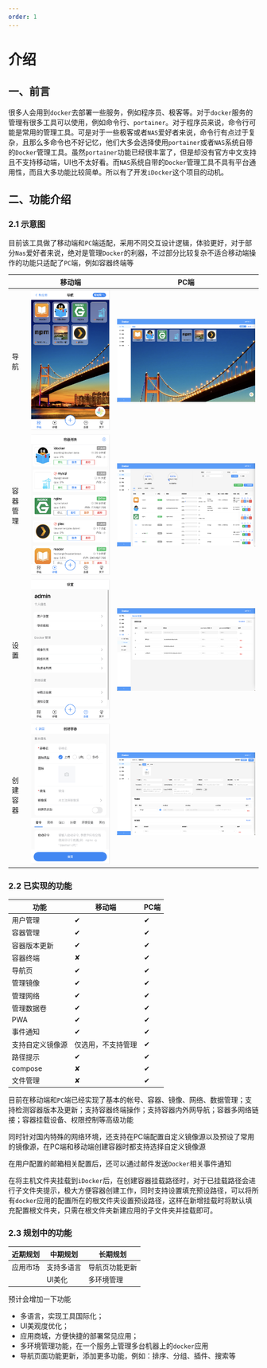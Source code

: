 ```yaml
---
order: 1
---
```

# 介绍
## 一、前言

很多人会用到`docker`去部署一些服务，例如程序员、极客等。对于`docker`服务的管理有很多工具可以使用，例如命令行、`portainer`。对于程序员来说，命令行可能是常用的管理工具。可是对于一些极客或者`NAS`爱好者来说，命令行有点过于复杂，且那么多命令也不好记忆，他们大多会选择使用`portainer`或者`NAS`系统自带的`Docker`管理工具。虽然`portainer`功能已经很丰富了，但是却没有官方中文支持且不支持移动端，UI也不太好看。而`NAS`系统自带的`Docker`管理工具不具有平台通用性，而且大多功能比较简单。所以有了开发`iDocker`这个项目的动机。

## 二、功能介绍
### 2.1 示意图
目前该工具做了移动端和`PC`端适配，采用不同交互设计逻辑，体验更好，对于部分`Nas`爱好者来说，绝对是管理`Docker`的利器，不过部分比较复杂不适合移动端操作的功能只适配了`PC`端，例如容器终端等

|          | 移动端                                       | PC端                                     |
| -------- | -------------------------------------------- | ---------------------------------------- |
| 导航     | ![](screenshots/mobile-nav.png)              | ![](screenshots/pc-nav.png)              |
| 容器管理 | ![](screenshots/mobile-container-list.png)   | ![](screenshots/pc-container-list.png)   |
| 设置     | ![](screenshots/mobile-setting.png)          | ![](screenshots/pc-setting.png)          |
| 创建容器 | ![](screenshots/mobile-create-container.png) | ![](screenshots/pc-create-container.png) |

### 2.2 已实现的功能
| 功能             | 移动端             | PC端     |
| ---------------- | ------------------ | -------- |
| 用户管理         | &#10004;           | &#10004; |
| 容器管理         | &#10004;           | &#10004; |
| 容器版本更新     | &#10004;           | &#10004; |
| 容器终端         | &#10008;           | &#10004; |
| 导航页           | &#10004;           | &#10004; |
| 管理镜像         | &#10004;           | &#10004; |
| 管理网络         | &#10004;           | &#10004; |
| 管理数据卷       | &#10004;           | &#10004; |
| PWA              | &#10004;           | &#10004; |
| 事件通知         | &#10004;           | &#10004; |
| 支持自定义镜像源 | 仅选用，不支持管理 | &#10004; |
| 路径提示         | &#10004;           | &#10004; |
| compose          | &#10008;           | &#10004; |
| 文件管理         | &#10008;           | &#10004; |

目前在移动端和`PC`端已经实现了基本的帐号、容器、镜像、网络、数据管理；支持检测容器版本及更新；支持容器终端操作；支持容器内外网导航；容器多网络链接；容器挂载设备、权限控制等高级功能

同时针对国内特殊的网络环境，还支持在PC端配置自定义镜像源以及预设了常用的镜像源，在PC端和移动端创建容器时都支持选择自定义镜像源

在用户配置的邮箱相关配置后，还可以通过邮件发送`Docker`相关事件通知

在将主机文件夹挂载到`iDocker`后，在创建容器挂载路径时，对于已挂载路径会进行子文件夹提示，极大方便容器创建工作，同时支持设置填充预设路径，可以将所有`docker`应用的配置所在的根文件夹设置预设路径，这样在新增挂载时将默认填充配置根文件夹，只需在根文件夹新建应用的子文件夹并挂载即可。

### 2.3 规划中的功能
| 近期规划 | 中期规划   | 长期规划       |
| -------- | ---------- | -------------- |
| 应用市场 | 支持多语言 | 导航页功能更新 |
|          | UI美化     | 多环境管理     |

预计会增加一下功能
  
- 多语言，实现工具国际化；
- UI美观度优化；
- 应用商城，方便快捷的部署常见应用；
- 多环境管理功能，在一个服务上管理多台机器上的`docker`应用
- 导航页面功能更新，添加更多功能，例如：排序、分组、插件、搜索等